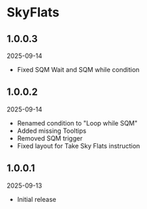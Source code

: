 ﻿# SkyFlats
## 1.0.0.3
2025-09-14
- Fixed SQM Wait and SQM while condition

## 1.0.0.2
2025-09-14
- Renamed condition to "Loop while SQM"
- Added missing Tooltips
- Removed SQM trigger
- Fixed layout for Take Sky Flats instruction

## 1.0.0.1
2025-09-13
- Initial release